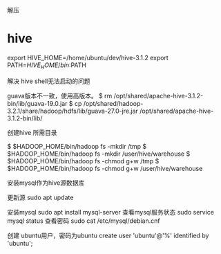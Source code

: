 解压

# hive
export HIVE_HOME=/home/ubuntu/dev/hive-3.1.2
export PATH=$HIVE_HOME/bin:$PATH


解决 hive shell无法启动的问题

guava版本不一致，使用高版本。
$ rm /opt/shared/apache-hive-3.1.2-bin/lib/guava-19.0.jar
$ cp /opt/shared/hadoop-3.2.1/share/hadoop/hdfs/lib/guava-27.0-jre.jar /opt/shared/apache-hive-3.1.2-bin/lib/

创建hive 所需目录

  $ $HADOOP_HOME/bin/hadoop fs -mkdir       /tmp
  $ $HADOOP_HOME/bin/hadoop fs -mkdir       /user/hive/warehouse
  $ $HADOOP_HOME/bin/hadoop fs -chmod g+w   /tmp
  $ $HADOOP_HOME/bin/hadoop fs -chmod g+w   /user/hive/warehouse

安装mysql作为hive源数据库

更新源
sudo apt update

安装mysql
sudo apt install mysql-server
查看mysql服务状态
sudo service mysql status
查看密码
sudo cat /etc/mysql/debian.cnf

创建 ubuntu用户，密码为ubuntu
create user 'ubuntu'@'%' identified by 'ubuntu';